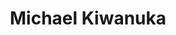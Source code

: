 ---
title: "Michael Kiwanuka"
summary: "Michael Samuel Kiwanuka is a British singer-songwriter and record producer who is signed with Polydor Records. His 2012 debut album, Home Again, went gold in the United Kingdom and his second album, Love & Hate, debuted in 2016 at number one. He has been nominated for numerous honours, including the Brit Awards, MTV Europe Music Awards, BBC Music Awards, and The Grammy Awards. In January 2012, he won the BBC's Sound of 2012; and, in September 2020, he won the Mercury Prize."
image: "michael-kiwanuka.jpg"
apple_music_artist_url: "https://music.apple.com/gb/artist/michael-kiwanuka/433457346"
wikipedia_url: "https://en.wikipedia.org/wiki/Michael_Kiwanuka"
---